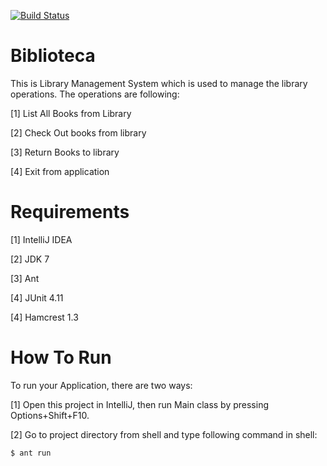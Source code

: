 [![Build Status](https://travis-ci.org/rajatguptarg/twu-biblioteca-rajatg.svg?branch=master)](https://travis-ci.org/rajatguptarg/twu-biblioteca-rajatg)

Biblioteca
===========

This is Library Management System which is used to manage the library operations. The operations are following:

[1] List All Books from Library

[2] Check Out books from library

[3] Return Books to library

[4] Exit from application

Requirements
============
[1] IntelliJ IDEA

[2] JDK 7

[3] Ant

[4] JUnit 4.11

[4] Hamcrest 1.3

How To Run
===========

To run your Application, there are two ways:

[1] Open this project in IntelliJ, then run Main class by pressing Options+Shift+F10.

[2] Go to project directory from shell and type following command in shell:
    
    $ ant run
    